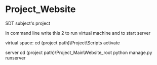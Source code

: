 # Project_Website
SDT subject's project

In command line write this 2 to run virtual machine and to start server

virtual space:
	cd (project path)\Project\Scripts
	activate

server
	cd (project path)\Project_Main\Website_root
	python manage.py runserver
